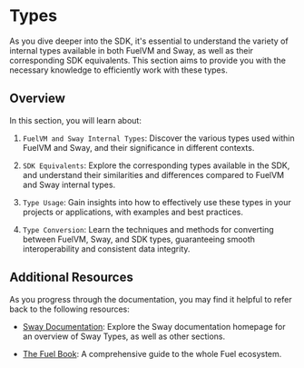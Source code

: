 # Types

As you dive deeper into the SDK, it's essential to understand the variety of internal types available in both FuelVM and Sway, as well as their corresponding SDK equivalents. This section aims to provide you with the necessary knowledge to efficiently work with these types.

## Overview

In this section, you will learn about:

1. `FuelVM and Sway Internal Types`: Discover the various types used within FuelVM and Sway, and their significance in different contexts.

2. `SDK Equivalents`: Explore the corresponding types available in the SDK, and understand their similarities and differences compared to FuelVM and Sway internal types.

3. `Type Usage`: Gain insights into how to effectively use these types in your projects or applications, with examples and best practices.

4. `Type Conversion`: Learn the techniques and methods for converting between FuelVM, Sway, and SDK types, guaranteeing smooth interoperability and consistent data integrity.

## Additional Resources

As you progress through the documentation, you may find it helpful to refer back to the following resources:

- [Sway Documentation](https://docs.fuel.network/docs/sway/): Explore the Sway documentation homepage for an overview of Sway Types, as well as other sections.

- [The Fuel Book](https://fuelbook.fuel.network/master/index.html): A comprehensive guide to the whole Fuel ecosystem.
